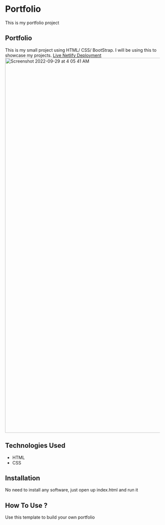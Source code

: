 # Portfolio
This is my portfolio project
## Portfolio
This is my small project using HTML/ CSS/ BootStrap. I will be using this to showcase my projects.
[Live Netlify Deployment](https://glistening-bavarois-69aac5.netlify.app/)
<img width="1219" alt="Screenshot 2022-09-29 at 4 05 41 AM" src="https://user-images.githubusercontent.com/113043703/192900903-c34df999-4ea8-46c5-a77b-c6cd3beafd63.png">

## Technologies Used
* HTML
* CSS
## Installation
No need to install any software, just open up index.html and run it
## How To Use ?
Use this template to build your own portfolio
